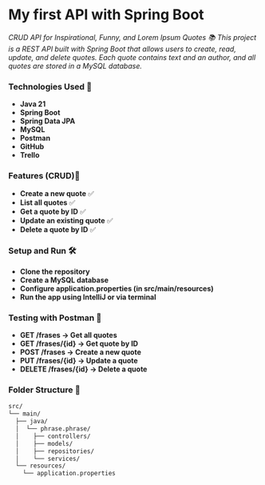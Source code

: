 # My first API with Spring Boot

 _CRUD API for Inspirational, Funny, and Lorem Ipsum Quotes 📚
This project is a REST API built with Spring Boot that allows users to create, read, update, and delete quotes. Each quote contains text and an author, and all quotes are stored in a MySQL database._

### Technologies Used 🚀
* **Java 21**
* **Spring Boot**
* **Spring Data JPA**
* **MySQL**
* **Postman**
* **GitHub**
* **Trello**

### Features (CRUD)🎯
* **Create a new quote** ✅
* **List all quotes** ✅
* **Get a quote by ID** ✅
* **Update an existing quote** ✅
* **Delete a quote by ID** ✅

### Setup and Run 🛠️ 
* **Clone the repository**
* **Create a MySQL database**
* **Configure application.properties (in src/main/resources)**
* **Run the app using IntelliJ or via terminal**

### Testing with Postman 🔬
* **GET /frases → Get all quotes**
* **GET /frases/{id} → Get quote by ID**
* **POST /frases → Create a new quote**
* **PUT /frases/{id} → Update a quote**
* **DELETE /frases/{id} → Delete a quote**

### Folder Structure 📁 

```bash
src/
└── main/
  ├── java/
  │  └── phrase.phrase/
  │    ├── controllers/
  │    ├── models/
  │    ├── repositories/
  │    └── services/
  └── resources/
    └── application.properties
```
